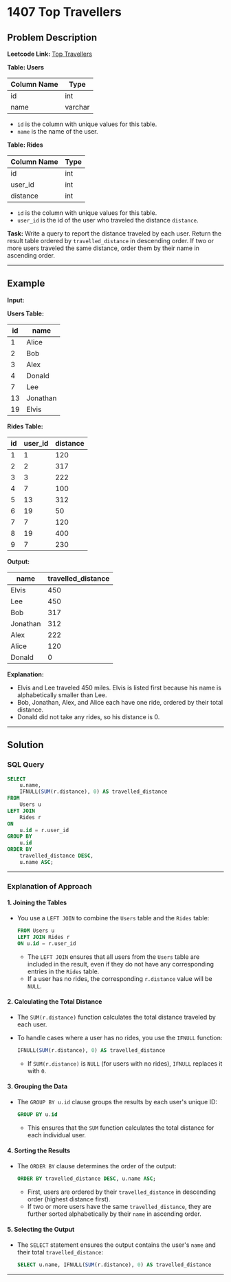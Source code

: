 # 1407 Top Travellers

## Problem Description

**Leetcode Link:** [Top Travellers](https://leetcode.com/problems/top-travellers/description/)

**Table: Users**

| Column Name | Type    |
|-------------|---------|
| id          | int     |
| name        | varchar |

- `id` is the column with unique values for this table.
- `name` is the name of the user.

**Table: Rides**

| Column Name | Type    |
|-------------|---------|
| id          | int     |
| user_id     | int     |
| distance    | int     |

- `id` is the column with unique values for this table.
- `user_id` is the id of the user who traveled the distance `distance`.

**Task:** Write a query to report the distance traveled by each user. Return the result table ordered by `travelled_distance` in descending order. If two or more users traveled the same distance, order them by their name in ascending order.

---

## Example

**Input:**

**Users Table:**

| id   | name      |
|------|-----------|
| 1    | Alice     |
| 2    | Bob       |
| 3    | Alex      |
| 4    | Donald    |
| 7    | Lee       |
| 13   | Jonathan  |
| 19   | Elvis     |

**Rides Table:**

| id   | user_id  | distance |
|------|----------|----------|
| 1    | 1        | 120      |
| 2    | 2        | 317      |
| 3    | 3        | 222      |
| 4    | 7        | 100      |
| 5    | 13       | 312      |
| 6    | 19       | 50       |
| 7    | 7        | 120      |
| 8    | 19       | 400      |
| 9    | 7        | 230      |

**Output:**

| name     | travelled_distance |
|----------|--------------------|
| Elvis    | 450                |
| Lee      | 450                |
| Bob      | 317                |
| Jonathan | 312                |
| Alex     | 222                |
| Alice    | 120                |
| Donald   | 0                  |

**Explanation:**  
- Elvis and Lee traveled 450 miles. Elvis is listed first because his name is alphabetically smaller than Lee.
- Bob, Jonathan, Alex, and Alice each have one ride, ordered by their total distance.
- Donald did not take any rides, so his distance is 0.

---

## Solution

### SQL Query

```sql
SELECT 
    u.name,
    IFNULL(SUM(r.distance), 0) AS travelled_distance
FROM
    Users u
LEFT JOIN
    Rides r
ON
    u.id = r.user_id
GROUP BY 
    u.id
ORDER BY 
    travelled_distance DESC, 
    u.name ASC;
```

---


### Explanation of Approach

#### 1\. **Joining the Tables**

*   You use a `LEFT JOIN` to combine the `Users` table and the `Rides` table:
    
    ```sql
    FROM Users u
    LEFT JOIN Rides r
    ON u.id = r.user_id
    ```
    
    *   The `LEFT JOIN` ensures that all users from the `Users` table are included in the result, even if they do not have any corresponding entries in the `Rides` table.
    *   If a user has no rides, the corresponding `r.distance` value will be `NULL`.

#### 2\. **Calculating the Total Distance**

*   The `SUM(r.distance)` function calculates the total distance traveled by each user.
*   To handle cases where a user has no rides, you use the `IFNULL` function:
    
    ```sql
    IFNULL(SUM(r.distance), 0) AS travelled_distance
    ```
    
    *   If `SUM(r.distance)` is `NULL` (for users with no rides), `IFNULL` replaces it with `0`.

#### 3\. **Grouping the Data**

*   The `GROUP BY u.id` clause groups the results by each user's unique ID:
    
    ```sql
    GROUP BY u.id
    ```
    
    *   This ensures that the `SUM` function calculates the total distance for each individual user.

#### 4\. **Sorting the Results**

*   The `ORDER BY` clause determines the order of the output:
    
    ```sql
    ORDER BY travelled_distance DESC, u.name ASC;
    ```
    
    *   First, users are ordered by their `travelled_distance` in descending order (highest distance first).
    *   If two or more users have the same `travelled_distance`, they are further sorted alphabetically by their `name` in ascending order.

#### 5\. **Selecting the Output**

*   The `SELECT` statement ensures the output contains the user's `name` and their total `travelled_distance`:
    
    ```sql
    SELECT u.name, IFNULL(SUM(r.distance), 0) AS travelled_distance
    ```
    

* * *

